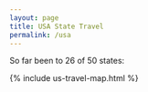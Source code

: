 ```yaml
---
layout: page
title: USA State Travel
permalink: /usa
---
```


So far been to 26 of 50 states:

{% include us-travel-map.html %}